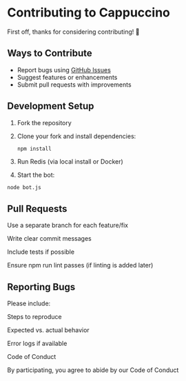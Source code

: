 # Contributing to Cappuccino

First off, thanks for considering contributing! 🎉

## Ways to Contribute
- Report bugs using [GitHub Issues](../../issues)
- Suggest features or enhancements
- Submit pull requests with improvements

## Development Setup
1. Fork the repository
2. Clone your fork and install dependencies:
   ```bash
   npm install
3. Run Redis (via local install or Docker)

4. Start the bot:

```
node bot.js
```
## Pull Requests

Use a separate branch for each feature/fix

Write clear commit messages

Include tests if possible

Ensure npm run lint passes (if linting is added later)

## Reporting Bugs

Please include:

Steps to reproduce

Expected vs. actual behavior

Error logs if available

Code of Conduct

By participating, you agree to abide by our Code of Conduct

